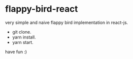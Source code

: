 # flappy-bird-react

very simple and naive flappy bird implementation in react-js.

- git clone.
- yarn install.
- yarn start.

have fun :)
